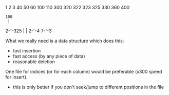 1 2 3 40 50 60 100 110 300 320 322 323 325 330 360 400


    100
     |
   2-'-325
   |     |
 2-'-4 7-'-3


What we really need is a data structure which does this:
- fast insertion
- fast access (by any piece of data)
- reasonable deletion




One file for indices (or for each column) would be preferable (x300 speed for insert).
- this is only better if you don't seek/jump to different positions in the file
